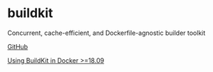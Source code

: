 # buildkit

Concurrent, cache-efficient, and Dockerfile-agnostic builder toolkit

[GitHub](https://github.com/moby/buildkit)

[Using BuildKit in Docker >=18.09](https://docs.docker.com/develop/develop-images/build_enhancements/)
